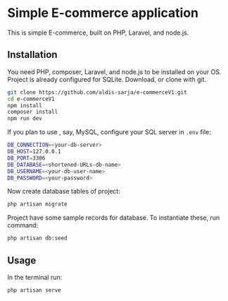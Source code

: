 # Simple E-commerce application
This is simple E-commerce, built on PHP, Laravel, and node.js.

## Installation
You need PHP, composer, Laravel, and node.js to be installed on your OS.
Project is already configured for SQLite. 
Download, or clone with git.
```bash
git clone https://github.com/aldis-sarja/e-commerceV1.git
cd e-commerceV1
npm install
composer install
npm run dev
```

If you plan to use , say, MySQL, configure your SQL server in `.env` file:
```bash
DB_CONNECTION=<your-db-server>
DB_HOST=127.0.0.1
DB_PORT=3306
DB_DATABASE=<shortened-URLs-db-name>
DB_USERNAME=<your-db-user-name>
DB_PASSWORD=<your-password>
```

Now create database tables of project:
```bash
php artisan migrate
```

Project have some sample records for database.
To instantiate these, run command:
```bash
php artisan db:seed
```

## Usage
In the terminal run:
```bash
php artisan serve
```

